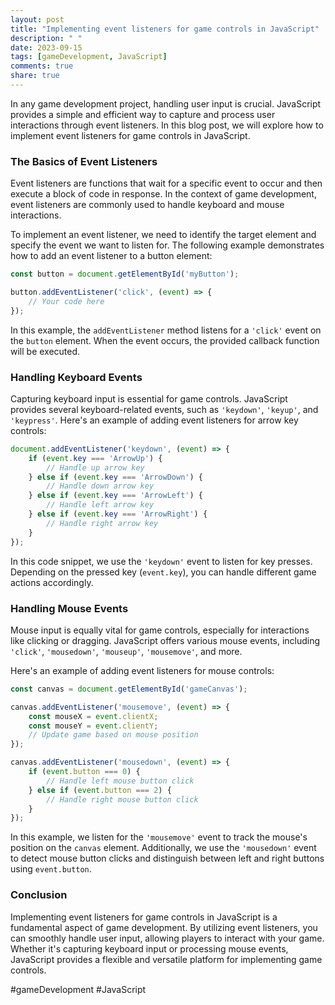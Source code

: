 ```yaml
---
layout: post
title: "Implementing event listeners for game controls in JavaScript"
description: " "
date: 2023-09-15
tags: [gameDevelopment, JavaScript]
comments: true
share: true
---
```


In any game development project, handling user input is crucial. JavaScript provides a simple and efficient way to capture and process user interactions through event listeners. In this blog post, we will explore how to implement event listeners for game controls in JavaScript.

### The Basics of Event Listeners

Event listeners are functions that wait for a specific event to occur and then execute a block of code in response. In the context of game development, event listeners are commonly used to handle keyboard and mouse interactions.

To implement an event listener, we need to identify the target element and specify the event we want to listen for. The following example demonstrates how to add an event listener to a button element:

```javascript
const button = document.getElementById('myButton');

button.addEventListener('click', (event) => {
    // Your code here
});
```

In this example, the `addEventListener` method listens for a `'click'` event on the `button` element. When the event occurs, the provided callback function will be executed.

### Handling Keyboard Events

Capturing keyboard input is essential for game controls. JavaScript provides several keyboard-related events, such as `'keydown'`, `'keyup'`, and `'keypress'`. Here's an example of adding event listeners for arrow key controls:

```javascript
document.addEventListener('keydown', (event) => {
    if (event.key === 'ArrowUp') {
        // Handle up arrow key
    } else if (event.key === 'ArrowDown') {
        // Handle down arrow key
    } else if (event.key === 'ArrowLeft') {
        // Handle left arrow key
    } else if (event.key === 'ArrowRight') {
        // Handle right arrow key
    }
});
```

In this code snippet, we use the `'keydown'` event to listen for key presses. Depending on the pressed key (`event.key`), you can handle different game actions accordingly.

### Handling Mouse Events

Mouse input is equally vital for game controls, especially for interactions like clicking or dragging. JavaScript offers various mouse events, including `'click'`, `'mousedown'`, `'mouseup'`, `'mousemove'`, and more.

Here's an example of adding event listeners for mouse controls:

```javascript
const canvas = document.getElementById('gameCanvas');

canvas.addEventListener('mousemove', (event) => {
    const mouseX = event.clientX;
    const mouseY = event.clientY;
    // Update game based on mouse position
});

canvas.addEventListener('mousedown', (event) => {
    if (event.button === 0) {
        // Handle left mouse button click
    } else if (event.button === 2) {
        // Handle right mouse button click
    }
});
```

In this example, we listen for the `'mousemove'` event to track the mouse's position on the `canvas` element. Additionally, we use the `'mousedown'` event to detect mouse button clicks and distinguish between left and right buttons using `event.button`.

### Conclusion

Implementing event listeners for game controls in JavaScript is a fundamental aspect of game development. By utilizing event listeners, you can smoothly handle user input, allowing players to interact with your game. Whether it's capturing keyboard input or processing mouse events, JavaScript provides a flexible and versatile platform for implementing game controls.

#gameDevelopment #JavaScript